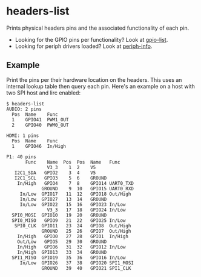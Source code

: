 # headers-list

Prints physical headers pins and the associated functionality of each pin.

* Looking for the GPIO pins per functionality? Look at
  [gpio-list](../gpio-list).
* Looking for periph drivers loaded? Look at [periph-info](../periph-info).


## Example

Print the pins per their hardware location on the headers. This uses an
internal lookup table then query each pin. Here's an example on a host with two
SPI host and lirc enabled:

    $ headers-list
    AUDIO: 2 pins
      Pos  Name    Func
      1    GPIO41  PWM1_OUT
      2    GPIO40  PWM0_OUT

    HDMI: 1 pins
      Pos  Name    Func
      1    GPIO46  In/High

    P1: 40 pins
           Func    Name  Pos  Pos  Name   Func
                   V3_3    1  2    V5
       I2C1_SDA   GPIO2    3  4    V5
       I2C1_SCL   GPIO3    5  6    GROUND
        In/High   GPIO4    7  8    GPIO14 UART0_TXD
                 GROUND    9  10   GPIO15 UART0_RXD
         In/Low  GPIO17   11  12   GPIO18 Out/High
         In/Low  GPIO27   13  14   GROUND
         In/Low  GPIO22   15  16   GPIO23 In/Low
                   V3_3   17  18   GPIO24 In/Low
      SPI0_MOSI  GPIO10   19  20   GROUND
      SPI0_MISO   GPIO9   21  22   GPIO25 In/Low
       SPI0_CLK  GPIO11   23  24   GPIO8  Out/High
                 GROUND   25  26   GPIO7  Out/High
        In/High   GPIO0   27  28   GPIO1  In/High
        Out/Low   GPIO5   29  30   GROUND
        In/High   GPIO6   31  32   GPIO12 In/Low
        In/High  GPIO13   33  34   GROUND
      SPI1_MISO  GPIO19   35  36   GPIO16 In/Low
         In/Low  GPIO26   37  38   GPIO20 SPI1_MOSI
                 GROUND   39  40   GPIO21 SPI1_CLK
